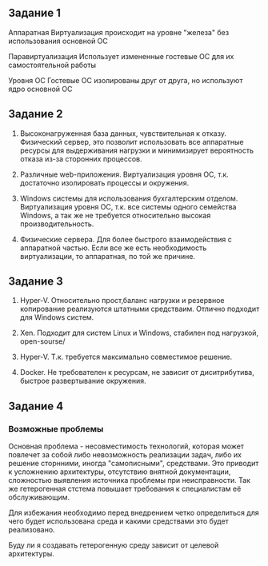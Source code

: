 ## Задание 1

Аппаратная
Виртуализация происходит на уровне "железа" без использования основной ОС

Паравиртуализация
Использует измененные гостевые ОС для их самостоятельной работы

Уровня ОС
Гостевые ОС изолированы друг от друга, но используют ядро основной ОС

## Задание 2

1. Высоконагруженная база данных, чувствительная к отказу. 
	Физический сервер, это позволит использовать все аппаратные ресурсы для выдерживания нагрузки
	и минимизирует вероятность отказа из-за сторонних процессов.
	
2. Различные web-приложения.
	Виртуализация уровня ОС, т.к. достаточно изолировать процессы и окружения.

3. Windows системы для использования бухгалтерским отделом. 
	Виртуализация уровня ОС, т.к. все системы одного семейства Windows, а так же не требуется относительно высокая производительность.

4. Физические сервера. 
	Для более быстрого взаимодействия с аппаратной частью. Если все же есть необходимость виртуализации, то аппаратная, по той же причине.   

## Задание 3

1. Hyper-V. Относительно прост,баланс нагрузки и резервное копирование реализуются штатными средстваим. Отлично подходит для Windows систем.

2. Xen. Подходит для систем Linux и Windows, стабилен под нагрузкой, open-sourse/

3. Hyper-V. Т.к. требуется максимально совместимое решение.

4. Docker. Не требователен к ресурсам, не зависит от диситрибутива, быстрое развертывание окружения.

## Задание 4

### Возможные проблемы

Основная проблема - несовместимость технологий, которая может повлечет за собой либо невозможность реализации задач, либо их решение сторнними, иногда "самописными", средствами. Это приводит к усложнению архитектуры, отсутствию внятной документации, сложностью выявления источника проблемы при неисправности. Так же гетерогенная стстема повышает требования к специалистам её обслуживающим.

Для избежания необходимо перед внедрением четко определиться для чего будет использована среда и какими средствами это будет реализовано.

Буду ли я создавать гетерогенную среду зависит от целевой архитектуры.


